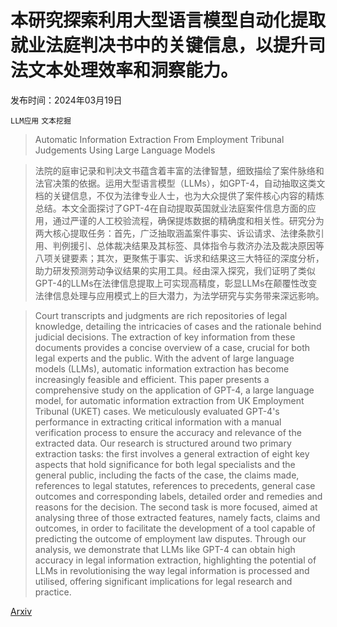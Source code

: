# 本研究探索利用大型语言模型自动化提取就业法庭判决书中的关键信息，以提升司法文本处理效率和洞察能力。

发布时间：2024年03月19日

`LLM应用` `文本挖掘`

> Automatic Information Extraction From Employment Tribunal Judgements Using Large Language Models

> 法院的庭审记录和判决文书蕴含着丰富的法律智慧，细致描绘了案件脉络和法官决策的依据。运用大型语言模型（LLMs），如GPT-4，自动抽取这类文档的关键信息，不仅为法律专业人士，也为大众提供了案件核心内容的精炼总结。本文全面探讨了GPT-4在自动提取英国就业法庭案件信息方面的应用，通过严谨的人工校验流程，确保提炼数据的精确度和相关性。研究分为两大核心提取任务：首先，广泛抽取涵盖案件事实、诉讼请求、法律条款引用、判例援引、总体裁决结果及其标签、具体指令与救济办法及裁决原因等八项关键要素；其次，更聚焦于事实、诉求和结果这三大特征的深度分析，助力研发预测劳动争议结果的实用工具。经由深入探究，我们证明了类似GPT-4的LLMs在法律信息提取上可实现高精度，彰显LLMs在颠覆性改变法律信息处理与应用模式上的巨大潜力，为法学研究与实务带来深远影响。

> Court transcripts and judgments are rich repositories of legal knowledge, detailing the intricacies of cases and the rationale behind judicial decisions. The extraction of key information from these documents provides a concise overview of a case, crucial for both legal experts and the public. With the advent of large language models (LLMs), automatic information extraction has become increasingly feasible and efficient. This paper presents a comprehensive study on the application of GPT-4, a large language model, for automatic information extraction from UK Employment Tribunal (UKET) cases. We meticulously evaluated GPT-4's performance in extracting critical information with a manual verification process to ensure the accuracy and relevance of the extracted data. Our research is structured around two primary extraction tasks: the first involves a general extraction of eight key aspects that hold significance for both legal specialists and the general public, including the facts of the case, the claims made, references to legal statutes, references to precedents, general case outcomes and corresponding labels, detailed order and remedies and reasons for the decision. The second task is more focused, aimed at analysing three of those extracted features, namely facts, claims and outcomes, in order to facilitate the development of a tool capable of predicting the outcome of employment law disputes. Through our analysis, we demonstrate that LLMs like GPT-4 can obtain high accuracy in legal information extraction, highlighting the potential of LLMs in revolutionising the way legal information is processed and utilised, offering significant implications for legal research and practice.

[Arxiv](https://arxiv.org/abs/2403.12936)